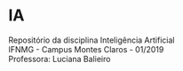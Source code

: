 # IA <br/>
Repositório da disciplina Inteligência Artificial <br/>
IFNMG - Campus Montes Claros - 01/2019 <br/>
Professora: Luciana Balieiro
